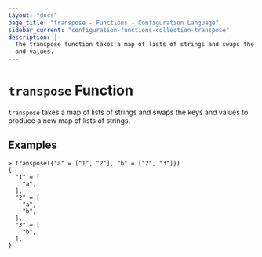 ```yaml
---
layout: "docs"
page_title: "transpose - Functions - Configuration Language"
sidebar_current: "configuration-functions-collection-transpose"
description: |-
  The transpose function takes a map of lists of strings and swaps the keys
  and values.
---
```


# `transpose` Function


`transpose` takes a map of lists of strings and swaps the keys and values
to produce a new map of lists of strings.

## Examples

```
> transpose({"a" = ["1", "2"], "b" = ["2", "3"]})
{
  "1" = [
    "a",
  ],
  "2" = [
    "a",
    "b",
  ],
  "3" = [
    "b",
  ],
}
```
